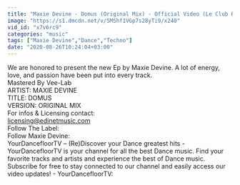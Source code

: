 ```yaml
---
title: "Maxie Devine - Domus (Original Mix) - Official Video (Le Club Records)"
image: "https://s1.dmcdn.net/v/SMShf1VGp7s28yTi9/x240"
vid_id: "x7v6rc9"
categories: "music"
tags: ["Maxie Devine","Dance","Techno"]
date: "2020-08-26T10:24:04+03:00"
---
```

We are honored to present the new Ep by Maxie Devine. A lot of energy, love, and passion have been put into every track.   <br>Mastered By Vee-Lab   <br>ARTIST: MAXIE DEVINE   <br>TITLE: DOMUS   <br>VERSION: ORIGINAL MIX   <br>For infos &amp; Licensing contact:   <br>licensing@edinetmusic.com   <br>Follow The Label:   <br>Follow Maxie Devine:   <br>YourDancefloorTV – (Re)Discover your Dance greatest hits - YourDancefloorTV is your channel for all the best Dance music. Find your favorite tracks and artists and experience the best of Dance music. Subscribe for free to stay connected to our channel and easily access our video updates! - YourDancefloorTV: 
